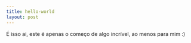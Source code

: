 ```yaml
---
title: hello-world
layout: post
---
```

É isso ai, este é apenas o começo de algo incrível, ao menos para mim :)